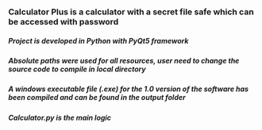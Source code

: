 ### Calculator Plus is a calculator with a secret file safe which can be accessed with password
##### Project is developed in Python with PyQt5 framework
##### Absolute paths were used for all resources, user need to change the source code to compile in local directory
##### A windows executable file (.exe) for the 1.0 version of the software has been compiled and can be found in the output folder
##### Calculator.py is the main logic
